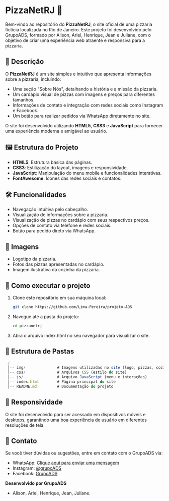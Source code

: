 # PizzaNetRJ 🍕

Bem-vindo ao repositório do **PizzaNetRJ**, o site oficial de uma pizzaria fictícia localizada no Rio de Janeiro. Este projeto foi desenvolvido pelo GrupoADS, formado por Alison, Ariel, Henrique, Jean e Juliane, com o objetivo de criar uma experiência web atraente e responsiva para a pizzaria.

## 📝 Descrição

O **PizzaNetRJ** é um site simples e intuitivo que apresenta informações sobre a pizzaria, incluindo:

- Uma seção "Sobre Nós", detalhando a história e a missão da pizzaria.
- Um cardápio visual de pizzas com imagens e preços para diferentes tamanhos.
- Informações de contato e integração com redes sociais como Instagram e Facebook.
- Um botão para realizar pedidos via WhatsApp diretamente no site.

O site foi desenvolvido utilizando **HTML5**, **CSS3** e **JavaScript** para fornecer uma experiência moderna e amigável ao usuário.

## 🖼️ Estrutura do Projeto

- **HTML5**: Estrutura básica das páginas.
- **CSS3**: Estilização do layout, imagens e responsividade.
- **JavaScript**: Manipulação do menu mobile e funcionalidades interativas.
- **FontAwesome**: Ícones das redes sociais e contatos.

## 🛠️ Funcionalidades

- Navegação intuitiva pelo cabeçalho.
- Visualização de informações sobre a pizzaria.
- Visualização de pizzas no cardápio com seus respectivos preços.
- Opções de contato via telefone e redes sociais.
- Botão para pedido direto via WhatsApp.

## 📸 Imagens

- Logotipo da pizzaria.
- Fotos das pizzas apresentadas no cardápio.
- Imagem ilustrativa da cozinha da pizzaria.

## 🚀 Como executar o projeto

1. Clone este repositório em sua máquina local:
   ```bash
   git clone https://github.com/Lima-Pereira/projeto-ADS

2. Navegue até a pasta do projeto:
   ```bash
   cd pizzanetrj


3. Abra o arquivo index.html no seu navegador para visualizar o site.

## 📂 Estrutura de Pastas
   ```javascript
    /
    │-- img/              # Imagens utilizadas no site (logo, pizzas, cozinha)
    │-- css/              # Arquivos CSS (estilo do site)
    │-- js/               # Arquivo JavaScript (menu e interações)
    │-- index.html        # Página principal do site
    │-- README.md         # Documentação do projeto
   ```

   

## 📱 Responsividade
O site foi desenvolvido para ser acessado em dispositivos móveis e desktops, garantindo uma boa experiência de usuário em diferentes resoluções de tela.

## 📧 Contato
Se você tiver dúvidas ou sugestões, entre em contato com o GrupoADS via:

- WhatsApp: [Clique aqui para enviar uma mensagem]()
- Instagram: [@grupoADS]()
- Facebook: [GrupoADS]()

**Desenvolvido por GrupoADS** 
- Alison, Ariel, Henrique, Jean, Juliane.